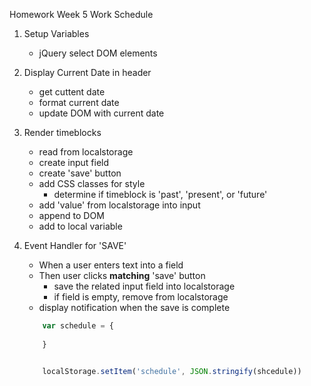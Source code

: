 Homework Week 5
Work Schedule


1. Setup Variables
    * jQuery select DOM elements

2. Display Current Date in header
    * get cuttent date
    * format current date
    * update DOM with current date

3. Render timeblocks
    * read from localstorage
    * create input field
    * create 'save' button
    * add CSS classes for style
        - determine if timeblock is 'past', 'present', or 'future'
    * add 'value' from localstorage into input
    * append to DOM
    * add to local variable

4. Event Handler for 'SAVE'
    * When a user enters text into a field
    * Then user clicks **matching** 'save' button
        - save the related input field into localstorage
        - if field is empty, remove from localstorage
    * display notification when the save is complete
    

    ```js
        var schedule = {
            
        }


        localStorage.setItem('schedule', JSON.stringify(shcedule))
    ```